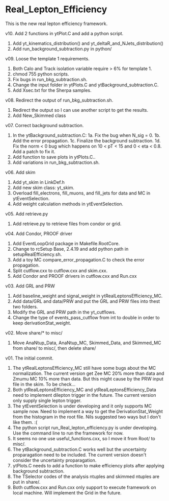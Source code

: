 # Real_Lepton_Efficiency
This is the new real lepton efficiency framework.

v10. Add 2 functions in ytPlot.C and add a python script.
1. Add yt_kinematics_distribution() and yt_deltaR_and_NJets_distribution()
2. Add run_background_subtraction.py in python/

v09. Loose the template 1 requirements.
1. Both Calo and Track isolation variable require > 6% for template 1.
2. chmod 755 python scripts.
3. Fix bugs in run_bkg_subtraction.sh.
4. Change the input folder in ytPlots.C and ytBackground_subtraction.C.
5. Add Xsec.txt for the Sherpa samples.

v08. Redirect the output of run_bkg_subtraction.sh.
1. Redirect the output so I can use another script to get the results.
2. Add New_Skimmed class

v07. Correct background subtraction.
1. In the ytBackground_subtraction.C:
1a. Fix the bug when N_sig = 0.
1b. Add the error propagation.
1c. Finalize the background subtraction.
1d. Fix the norm < 0 bug which happens on 10 < pT < 15 and 0 < eta < 0.8. Add a patch to fix it.
2. Add function to save plots in ytPlots.C..
3. Add variations in run_bkg_subtraction.sh.

v06. Add skim
1. Add yt_skim in LinkDef.h
2. Add new skim class: yt_skim.
3. Overload fill_electrons, fill_muons, and fill_jets for data and MC in ytEventSelection.
4. Add weight calculation methods in ytEventSelection.


v05. Add retrieve.py
1. Add retrieve.py to retrieve files from condor or grid.


v04. Add Condor, PROOF driver
1. Add EventLoopGrid package in Makefile.RootCore.
2. Change to rcSetup Base, 2.4.19 and add python path in setupRealEfficiency.sh.
3. Add a toy MC compare_error_propagation.C to check the error propagation.
4. Split cutflow.cxx to cutflow.cxx and skim.cxx.
5. Add Condor and PROOF drivers in cutflow.cxx and Run.cxx


v03. Add GRL and PRW
1. Add baseline_weight and signal_weight in ytRealLeptonsEfficiency_MC.
2. Add data/GRL and data/PRW and put the GRL and PRW files into thest two folders.
3. Modify the GRL and PRW path in the yt_cutflows.
4. Change the type of events_pass_cutflow from int to double in order to keep derivationStat_weight.


v02. Move share/* to misc/
1. Move AnaNtup_Data, AnaNtup_MC, Skimmed_Data, and Skimmed_MC from share/ to misc/, then delete share/


v01. The initial commit.
1. The ytRealLeptonsEfficiency_MC still have some bugs about the MC normalization.
   The current version get Zee MC 20% more than data and Zmumu MC 10% more than data.
   But this might cause by the PRW input file in the skim. To be check...
2. Both ytRealLeptonsEfficiency_MC and ytRealLeptonsEfficiency_Data need to implement dilepton trigger in the future.
   The current version only supply single lepton trigger.
3. The ytEventSelection is under developing and it only supports MC sample now.
   Need to implement a way to get the DerivationStat_Weight from the histogram in the root file.
   Nils suggested two ways but I don't like them. :(
4. The python script run_Real_lepton_efficiency.py is under developing.
   Use the command line to run the framework for now.
5. It seems no one use useful_functions.cxx, so I move it from Root/ to misc/.
6. The ytBackground_subtraction.C works well but the uncertainty proparagation need to be included.
   The current version doesn't consider the uncertainty proparagation.
7. ytPlots.C needs to add a function to make efficiency plots after applying background subtraction.
8. The TSelector codes of the analysis ntuples and skimmed ntuples are put in share/.
9. Both cutflow.cxx and Run.cxx only support to execute framework on local machine. Will implement the Grid in the future.
